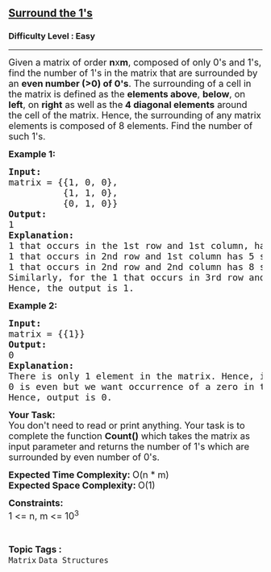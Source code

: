 <h2><a href="https://practice.geeksforgeeks.org/problems/surround-the-1s2505/1?timeMachineDate=2023-08-21">Surround the 1's</a></h2><h3>Difficulty Level : Easy</h3><hr><div class="problems_problem_content__Xm_eO"><p><span style="font-size: 18px;">Given a matrix of order <strong>n</strong>x<strong>m</strong>, composed of only 0's and 1's, find the number of 1's in the matrix that are surrounded by an <strong>even number (&gt;0) of 0's</strong>. The surrounding of a cell in the matrix is defined as the <strong>elements above</strong>, <strong>below</strong>, on <strong>left</strong>, on <strong>right</strong> as well as the<strong> 4 diagonal elements</strong> around the cell of the matrix. Hence, the surrounding of any matrix elements is composed of 8 elements. Find the number of such 1's.</span></p>
<p><span style="font-size: 18px;"><strong>Example 1:</strong></span></p>
<pre><span style="font-size: 18px;"><strong>Input: <br></strong>matrix = {{1, 0, 0}, <br>          {1, 1, 0}, 
          {0, 1, 0}}
<strong>Output: <br></strong>1
<strong>Explanation: <br></strong>1 that occurs in the 1st row and 1st column, has 3 surrounding elements 0,1 and 1. The occurrence of zero is odd. <br>1 that occurs in 2nd row and 1st column has 5 surrounding elements 1,0,1,1 and 0. The occurrence of zero is even. <br>1 that occurs in 2nd row and 2nd column has 8 surrounding elements. The occurrence of 0 is odd. <br>Similarly, for the 1 that occurs in 3rd row and 2nd column, the occurrence of zero in it's 5 surrounding elements is odd. 
Hence, the output is 1.</span>
</pre>
<p><span style="font-size: 18px;"><strong>Example 2:</strong></span></p>
<pre><span style="font-size: 18px;"><strong>Input: <br></strong>matrix = {{1}}
<strong>Output: <br></strong>0
<strong>Explanation: <br></strong>There is only 1 element in the matrix. Hence, it has no surroundings, so it's count for even 0's is 0 for the whole matrix. <br>0 is even but we want occurrence of a zero in the surrounding at least once. 
Hence, output is 0.</span>
</pre>
<p><span style="font-size: 18px;"><strong>Your Task:</strong><br>You don't need to read or print anything. Your task is to complete the function&nbsp;<strong>Count()</strong> which takes the matrix as input parameter and returns the number of 1's which are surrounded by even number of 0's.</span></p>
<p><span style="font-size: 18px;"><strong>Expected Time Complexity:&nbsp;</strong>O(n * m)<br><strong>Expected Space Complexity:&nbsp;</strong>O(1)</span></p>
<p><span style="font-size: 18px;"><strong>Constraints:</strong><br>1 &lt;= n, m &lt;= 10<sup>3</sup></span></p></div><br><p><span style=font-size:18px><strong>Topic Tags : </strong><br><code>Matrix</code>&nbsp;<code>Data Structures</code>&nbsp;